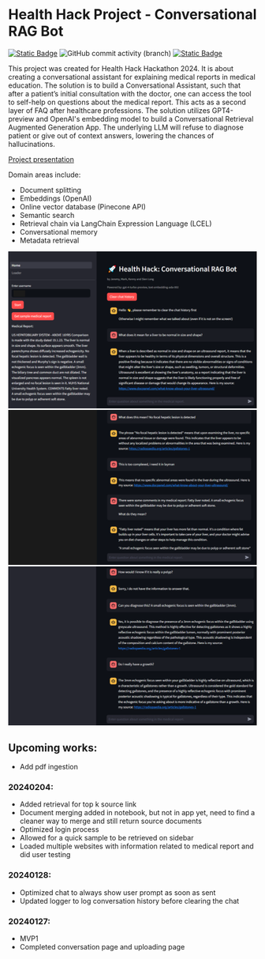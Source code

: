 # Health Hack Project - Conversational RAG Bot
<a href="https://github.com/sienlonglim/healthhack"><img alt="Static Badge" src="https://img.shields.io/badge/github-black?style=flat-square&logo=github"></a> <img alt="GitHub commit activity (branch)" src="https://img.shields.io/github/commit-activity/t/sienlonglim/healthhack">
<a href="https://healthhack-rag.streamlit.app/"><img alt="Static Badge" src="https://img.shields.io/badge/Streamlit%20App-red?style=flat-square&logo=streamlit&labelColor=white"></a> 

This project was created for Health Hack Hackathon 2024. It is about creating a conversational assistant for explaining medical reports in medical education. The solution is to build a Conversational Assistant, such that after a patient’s initial consultation with the doctor, one can access the tool to self-help on questions about the medical report. This acts as a second layer of FAQ after healthcare professions. The solution utilizes GPT4-preview and OpenAI's embedding model to build a Conversational Retrieval Augmented Generation App. The underlying LLM will refuse to diagnose patient or give out of context answers, lowering the chances of hallucinations.

<a href=https://youtu.be/YRcP2JbHZoQ>Project presentation</a>

Domain areas include:
- Document splitting
- Embeddings (OpenAI)
- Online vector database (Pinecone API)
- Semantic search
- Retrieval chain via LangChain Expression Language (LCEL)
- Conversational memory
- Metadata retrieval

![Screenshot](images/eg1-1.PNG)
![Screenshot](images/eg1-2.PNG)
![Screenshot](images/eg1-3v2.PNG)

## Upcoming works:
- Add pdf ingestion

### 20240204:
- Added retrieval for top k source link
- Document merging added in notebook, but not in app yet, need to find a cleaner way to merge and still return source documents
- Optimized login process
- Allowed for a quick sample to be retrieved on sidebar
- Loaded multiple websites with information related to medical report and did user testing

### 20240128:
- Optimized chat to always show user prompt as soon as sent
- Updated logger to log conversation history before clearing the chat

### 20240127:
- MVP1
- Completed conversation page and uploading page